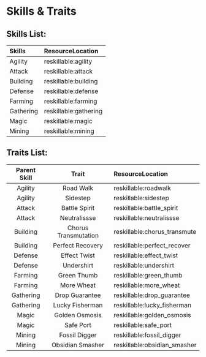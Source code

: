 # Skills & Traits

## Skills List:

| Skills    | ResourceLocation      |
|:--------- |:--------------------- |
| Agility   | reskillable:agility   |
| Attack    | reskillable:attack    |
| Building  | reskillable:building  |
| Defense   | reskillable:defense   |
| Farming   | reskillable:farming   |
| Gathering | reskillable:gathering |
| Magic     | reskillable:magic     |
| Mining    | reskillable:mining    |

## Traits List:

| Parent Skill |        Trait         | ResourceLocation             |
|:------------:|:--------------------:|:---------------------------- |
|   Agility    |      Road Walk       | reskillable:roadwalk         |
|   Agility    |       Sidestep       | reskillable:sidestep         |
|    Attack    |    Battle Spirit     | reskillable:battle_spirit    |
|    Attack    |     Neutralissse     | reskillable:neutralissse     |
|   Building   | Chorus Transmutation | reskillable:chorus_transmute |
|   Building   |   Perfect Recovery   | reskillable:perfect_recover  |
|   Defense    |     Effect Twist     | reskillable:effect_twist     |
|   Defense    |      Undershirt      | reskillable:undershirt       |
|   Farming    |     Green Thumb      | reskillable:green_thumb      |
|   Farming    |      More Wheat      | reskillable:more_wheat       |
|  Gathering   |    Drop Guarantee    | reskillable:drop_guarantee   |
|  Gathering   |   Lucky Fisherman    | reskillable:lucky_fisherman  |
|    Magic     |    Golden Osmosis    | reskillable:golden_osmosis   |
|    Magic     |      Safe Port       | reskillable:safe_port        |
|    Mining    |    Fossil Digger     | reskillable:fossil_digger    |
|    Mining    |   Obsidian Smasher   | reskillable:obsidian_smasher |